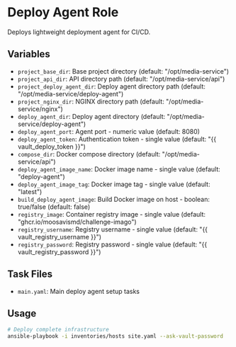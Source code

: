# Deploy Agent Role

Deploys lightweight deployment agent for CI/CD.

## Variables

- `project_base_dir`: Base project directory (default: "/opt/media-service")
- `project_api_dir`: API directory path (default: "/opt/media-service/api")
- `project_deploy_agent_dir`: Deploy agent directory path (default: "/opt/media-service/deploy-agent")
- `project_nginx_dir`: NGINX directory path (default: "/opt/media-service/nginx")
- `deploy_agent_dir`: Deploy agent directory (default: "/opt/media-service/deploy-agent")
- `deploy_agent_port`: Agent port - numeric value (default: 8080)
- `deploy_agent_token`: Authentication token - single value (default: "{{ vault_deploy_token }}")
- `compose_dir`: Docker compose directory (default: "/opt/media-service/api")
- `deploy_agent_image_name`: Docker image name - single value (default: "deploy-agent")
- `deploy_agent_image_tag`: Docker image tag - single value (default: "latest")
- `build_deploy_agent_image`: Build Docker image on host - boolean: true/false (default: false)
- `registry_image`: Container registry image - single value (default: "ghcr.io/moosavismd/challenge-imago")
- `registry_username`: Registry username - single value (default: "{{ vault_registry_username }}")
- `registry_password`: Registry password - single value (default: "{{ vault_registry_password }}")

## Task Files

- `main.yaml`: Main deploy agent setup tasks

## Usage

```bash
# Deploy complete infrastructure
ansible-playbook -i inventories/hosts site.yaml --ask-vault-password
```

